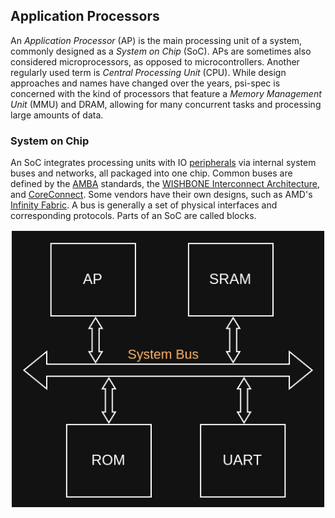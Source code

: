 ## Application Processors

An _Application Processor_ (AP) is the main processing unit of a system,
commonly designed as a _System on Chip_ (SoC). APs are sometimes also considered
microprocessors, as opposed to microcontrollers. Another regularly used term is
_Central Processing Unit_ (CPU). While design approaches and names have changed
over the years, psi-spec is concerned with the kind of processors that feature a
_Memory Management Unit_ (MMU) and DRAM, allowing for many concurrent tasks and
processing large amounts of data.

### System on Chip

An SoC integrates processing units with IO [peripherals](peripherals.md) via
internal system buses and networks, all packaged into one chip. Common buses are
defined by the [AMBA](https://developer.arm.com/Architectures/AMBA) standards,
the [WISHBONE Interconnect Architecture](https://opencores.org/howto/wishbone),
and [CoreConnect](https://en.wikipedia.org/wiki/CoreConnect).
Some vendors have their own designs, such as AMD's [Infinity Fabric](
https://www.amd.com/content/dam/amd/en/documents/instinct-tech-docs/other/56978.pdf).
A bus is generally a set of physical interfaces and corresponding protocols.
Parts of an SoC are called blocks.

![logical view of a simple SoC](images/simple-soc.png)
